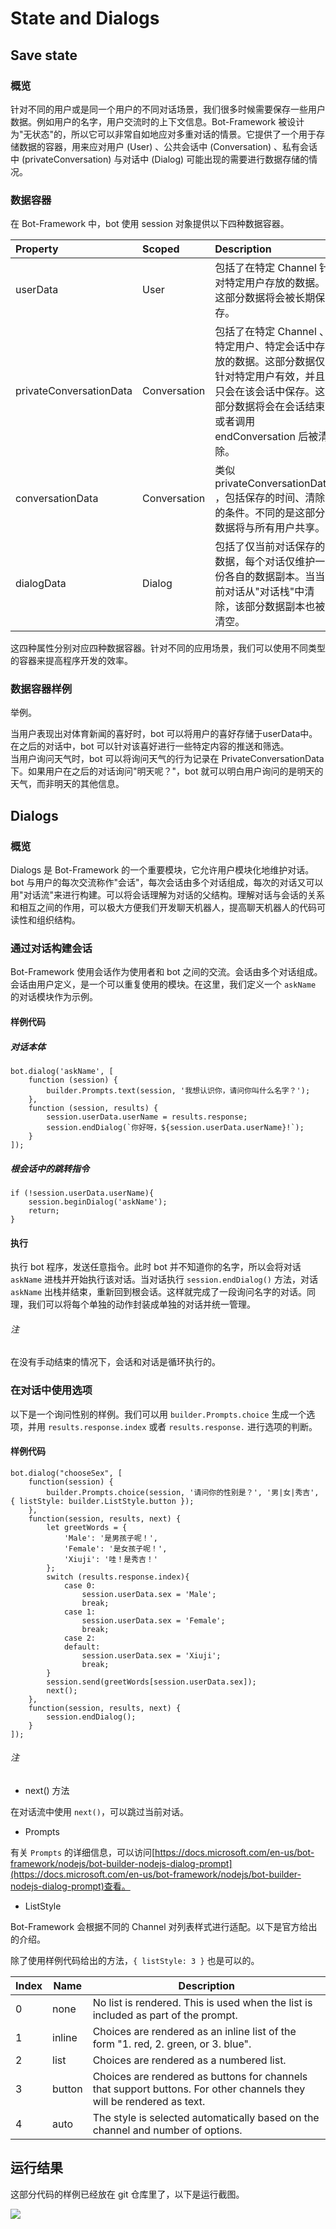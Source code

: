 # State and Dialogs

## Save state

### 概览

针对不同的用户或是同一个用户的不同对话场景，我们很多时候需要保存一些用户数据。例如用户的名字，用户交流时的上下文信息。Bot-Framework 被设计为"无状态"的，所以它可以非常自如地应对多重对话的情景。它提供了一个用于存储数据的容器，用来应对用户 (User) 、公共会话中 (Conversation) 、私有会话中 (privateConversation) 与对话中 (Dialog) 可能出现的需要进行数据存储的情况。  

### 数据容器

在 Bot-Framework 中，bot 使用 session 对象提供以下四种数据容器。

| Property | Scoped | Description |
| :--- | :--- | :--- |
| userData | User | 包括了在特定 Channel 针对特定用户存放的数据。这部分数据将会被长期保存。 |
| privateConversationData | Conversation | 包括了在特定 Channel 、特定用户、特定会话中存放的数据。这部分数据仅针对特定用户有效，并且只会在该会话中保存。这部分数据将会在会话结束或者调用 endConversation 后被清除。 |
| conversationData | Conversation | 类似 privateConversationData ，包括保存的时间、清除的条件。不同的是这部分数据将与所有用户共享。 |
| dialogData | Dialog | 包括了仅当前对话保存的数据，每个对话仅维护一份各自的数据副本。当当前对话从"对话栈"中清除，该部分数据副本也被清空。 |

这四种属性分别对应四种数据容器。针对不同的应用场景，我们可以使用不同类型的容器来提高程序开发的效率。  

### 数据容器样例

举例。  

当用户表现出对体育新闻的喜好时，bot 可以将用户的喜好存储于userData中。在之后的对话中，bot 可以针对该喜好进行一些特定内容的推送和筛选。  
当用户询问天气时，bot 可以将询问天气的行为记录在 PrivateConversationData 下。如果用户在之后的对话询问"明天呢？"，bot 就可以明白用户询问的是明天的天气，而非明天的其他信息。

## Dialogs

### 概览

Dialogs 是 Bot-Framework 的一个重要模块，它允许用户模块化地维护对话。bot 与用户的每次交流称作"会话"，每次会话由多个对话组成，每次的对话又可以用"对话流"来进行构建。可以将会话理解为对话的父结构。理解对话与会话的关系和相互之间的作用，可以极大方便我们开发聊天机器人，提高聊天机器人的代码可读性和组织结构。

### 通过对话构建会话

Bot-Framework 使用会话作为使用者和 bot 之间的交流。会话由多个对话组成。会话由用户定义，是一个可以重复使用的模块。在这里，我们定义一个 `askName` 的对话模块作为示例。

#### 样例代码

##### 对话本体

```
bot.dialog('askName', [
    function (session) {
        builder.Prompts.text(session, '我想认识你，请问你叫什么名字？');
    },
    function (session, results) {
        session.userData.userName = results.response;
        session.endDialog(`你好呀，${session.userData.userName}!`);
    }
]);
```

##### 根会话中的跳转指令

```
if (!session.userData.userName){
    session.beginDialog('askName');
    return;
}
```

#### 执行

执行 bot 程序，发送任意指令。此时 bot 并不知道你的名字，所以会将对话 `askName` 进栈并开始执行该对话。当对话执行 `session.endDialog()` 方法，对话 `askName` 出栈并结束，重新回到根会话。这样就完成了一段询问名字的对话。同理，我们可以将每个单独的动作封装成单独的对话并统一管理。

###### 注

在没有手动结束的情况下，会话和对话是循环执行的。

### 在对话中使用选项

以下是一个询问性别的样例。我们可以用 `builder.Prompts.choice`  生成一个选项，并用 `results.response.index` 或者 `results.response.` 进行选项的判断。  

#### 样例代码

```
bot.dialog("chooseSex", [
    function(session) {
        builder.Prompts.choice(session, '请问你的性别是？', '男|女|秀吉', { listStyle: builder.ListStyle.button });
    },
    function(session, results, next) {
        let greetWords = {
            'Male': '是男孩子呢！',
            'Female': '是女孩子呢！',
            'Xiuji': '哇！是秀吉！'
        };
        switch (results.response.index){
            case 0:
                session.userData.sex = 'Male';
                break;
            case 1:
                session.userData.sex = 'Female';
                break;
            case 2:
            default:
                session.userData.sex = 'Xiuji';
                break;
        }
        session.send(greetWords[session.userData.sex]);
        next();
    },
    function(session, results, next) {
        session.endDialog();
    }
]);
```

###### 注

- next() 方法

在对话流中使用 `next()`，可以跳过当前对话。

- Prompts

有关 `Prompts` 的详细信息，可以访问[https://docs.microsoft.com/en-us/bot-framework/nodejs/bot-builder-nodejs-dialog-prompt](https://docs.microsoft.com/en-us/bot-framework/nodejs/bot-builder-nodejs-dialog-prompt)查看。

- ListStyle

Bot-Framework 会根据不同的 Channel 对列表样式进行适配。以下是官方给出的介绍。

除了使用样例代码给出的方法，`{ listStyle: 3 }` 也是可以的。

| Index | Name | Description |
| ---- | ---- | ---- |
| 0 | none | No list is rendered. This is used when the list is included as part of the prompt. |
| 1 | inline | Choices are rendered as an inline list of the form "1. red, 2. green, or 3. blue". |
| 2 | list | Choices are rendered as a numbered list. |
| 3 | button | Choices are rendered as buttons for channels that support buttons. For other channels they will be rendered as text. |
| 4 | auto | The style is selected automatically based on the channel and number of options. | 

## 运行结果

这部分代码的样例已经放在 git 仓库里了，以下是运行截图。

![](1_state_and_dialogs/images/1.jpg)
